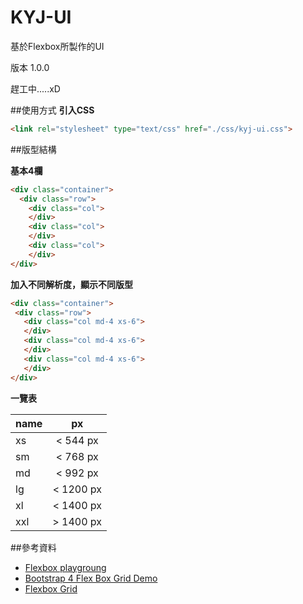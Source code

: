 # KYJ-UI
基於Flexbox所製作的UI

版本 1.0.0

趕工中.....xD

##使用方式
**引入CSS**
``` html
<link rel="stylesheet" type="text/css" href="./css/kyj-ui.css">
 ```
 
##版型結構

**基本4欄**
``` html
<div class="container">
  <div class="row">
    <div class="col">
    </div>
    <div class="col">
    </div>
    <div class="col">
    </div>
</div>
 ```
 
 **加入不同解析度，顯示不同版型**
 ``` html
<div class="container">
  <div class="row">
    <div class="col md-4 xs-6">
    </div>
    <div class="col md-4 xs-6">
    </div>
    <div class="col md-4 xs-6">
    </div>
</div>
 ```
 
 **一覽表**
 
| name          | px           |
| ------------- |:-------------:|
| xs            | < 544 px      |
| sm            | < 768 px      |
| md            | < 992 px      |
| lg            | < 1200 px     |
| xl            | < 1400 px     |
| xxl           | > 1400 px     |
  
##參考資料
* [Flexbox playgroung](http://codepen.io/enxaneta/pen/adLPwv)
* [Bootstrap 4 Flex Box Grid Demo](http://codepen.io/ncerminara/pen/EjqbPj/)
* [Flexbox Grid](http://flexboxgrid.com/)
  









